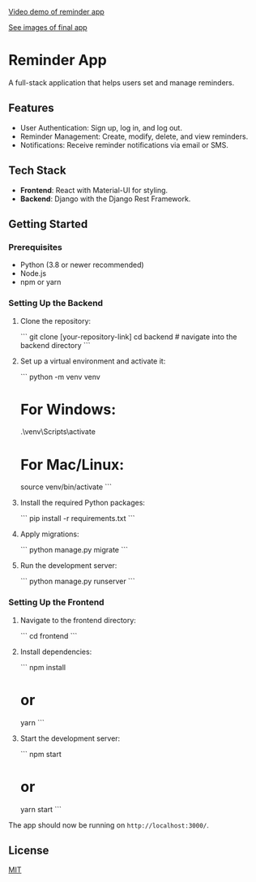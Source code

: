  [Video demo of reminder app]([https://docs.google.com/document/d/1cg5DogL1P8y5i2rO2YBmQABbFFfQXQmMwu-PH0de-Ic/edit?usp=sharing](https://youtu.be/WSbnVznVOK8))

[See images of final app](https://docs.google.com/document/d/1cg5DogL1P8y5i2rO2YBmQABbFFfQXQmMwu-PH0de-Ic/edit?usp=sharing)

 

# Reminder App

A full-stack application that helps users set and manage reminders.

## Features

- User Authentication: Sign up, log in, and log out.
- Reminder Management: Create, modify, delete, and view reminders.
- Notifications: Receive reminder notifications via email or SMS.

## Tech Stack

- **Frontend**: React with Material-UI for styling.
- **Backend**: Django with the Django Rest Framework.

## Getting Started

### Prerequisites

- Python (3.8 or newer recommended)
- Node.js
- npm or yarn

### Setting Up the Backend

1. Clone the repository:

   \```
   git clone [your-repository-link]
   cd backend   # navigate into the backend directory
   \```

2. Set up a virtual environment and activate it:

   \```
   python -m venv venv
   # For Windows:
   .\venv\Scripts\activate
   # For Mac/Linux:
   source venv/bin/activate
   \```

3. Install the required Python packages:

   \```
   pip install -r requirements.txt
   \```

4. Apply migrations:

   \```
   python manage.py migrate
   \```

5. Run the development server:

   \```
   python manage.py runserver
   \```

### Setting Up the Frontend

1. Navigate to the frontend directory:

   \```
   cd frontend
   \```

2. Install dependencies:

   \```
   npm install
   # or
   yarn
   \```

3. Start the development server:

   \```
   npm start
   # or
   yarn start
   \```

The app should now be running on `http://localhost:3000/`.

 
 
## License

[MIT](https://choosealicense.com/licenses/mit/)
